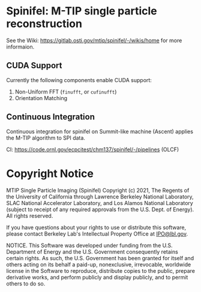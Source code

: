 # Spinifel: M-TIP single particle reconstruction

See the Wiki: https://gitlab.osti.gov/mtip/spinifel/-/wikis/home for more informaion.

## CUDA Support

Currently the following components enable CUDA support:
1. Non-Uniform FFT (`finufft`, or `cufinufft`)
2. Orientation Matching

## Continuous Integration

Continuous integration for spinifel on Summit-like machine (Ascent) applies the M-TIP algorithm to SPI data.

CI: https://code.ornl.gov/ecpcitest/chm137/spinifel/-/pipelines (OLCF)

# Copyright Notice

MTIP Single Particle Imaging (Spinifel) Copyright (c) 2021, The
Regents of the University of California through Lawrence Berkeley
National Laboratory, SLAC National Accelerator Laboratory, and Los
Alamos National Laboratory (subject to receipt of any required
approvals from the U.S. Dept. of Energy). All rights reserved.

If you have questions about your rights to use or distribute this software,
please contact Berkeley Lab's Intellectual Property Office at
IPO@lbl.gov.

NOTICE.  This Software was developed under funding from the U.S. Department
of Energy and the U.S. Government consequently retains certain rights.  As
such, the U.S. Government has been granted for itself and others acting on
its behalf a paid-up, nonexclusive, irrevocable, worldwide license in the
Software to reproduce, distribute copies to the public, prepare derivative 
works, and perform publicly and display publicly, and to permit others to do so.
